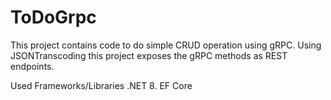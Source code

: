 # ToDoGrpc

This project contains code to do simple CRUD operation using gRPC. 
Using JSONTranscoding this project exposes the gRPC methods as REST endpoints.

Used Frameworks/Libraries
.NET 8.
EF Core
